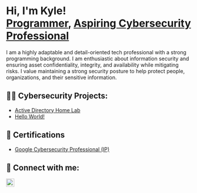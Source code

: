 <h1>Hi, I'm Kyle! <br/><a href="https://github.com/ktrebbien">Programmer</a>, <a href="https://www.linkedin.com/in/kyletrebbien/">Aspiring Cybersecurity Professional</a></h1>

I am a highly adaptable and detail-oriented tech professional with a strong programming background. I am enthusiastic about information security and ensuring asset confidentiality, integrity, and availability while mitigating risks. I value maintaining a strong security posture to help protect people, organizations, and their sensitive information.

<h2>👨‍💻 Cybersecurity Projects:</h2>

- [Active Directory Home Lab](https://github.com/ktrebbien/ActiveDirectoryLab)
- [Hello World!](https://github.com/ktrebbien/ActiveDirectoryLab)

<h2>📜 Certifications </h2>

- [Google Cybersecurity Professional (IP)](https://www.coursera.org/professional-certificates/google-cybersecurity)

<h2> 🤳 Connect with me:</h2>

[<img align="left" alt="JoshMadakor | LinkedIn" width="22px" src="https://cdn.jsdelivr.net/npm/simple-icons@v3/icons/linkedin.svg" />][linkedin]

[linkedin]: https://linkedin.com/in/kyletrebbien

<!--
**ktrebbien/ktrebbien** is a ✨ _special_ ✨ repository because its `README.md` (this file) appears on your GitHub profile.

Here are some ideas to get you started:

- 🔭 I’m currently working on ...
- 🌱 I’m currently learning ...
- 👯 I’m looking to collaborate on ...
- 🤔 I’m looking for help with ...
- 💬 Ask me about ...
- 📫 How to reach me: ...
- 😄 Pronouns: ...
- ⚡ Fun fact: ...
-->
